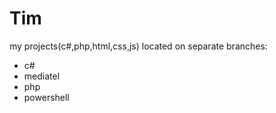 # Tim
my projects(c#,php,html,css,js) located on separate branches:
* c#
* mediatel
* php
* powershell
